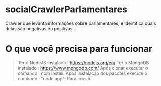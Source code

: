 # socialCrawlerParlamentares
Crawler que levanta informações sobre parlamentares, e identifica quais delas são negativas ou positivas.

# O que você precisa para funcionar
> Ter o NodeJS instalado : https://nodejs.org/en/
> Ter o MongoDB instalado : https://www.mongodb.com/
> Após clonar executar o comando : npm install.
> Após instalação dos pacotes execute o comando : "node app"; Para iniciar.
